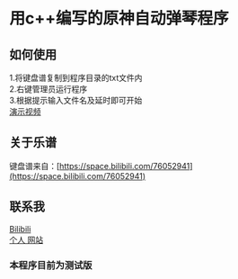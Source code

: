 # 用c++编写的原神自动弹琴程序

## 如何使用

 1.将键盘谱复制到程序目录的txt文件内 <br>
 2.右键管理员运行程序 <br>
 3.根据提示输入文件名及延时即可开始 <br>
 [演示视频](https://www.bilibili.com/video/BV1iA4y197Qk?spm_id_from=333.999.0.0)
 

## 关于乐谱

键盘谱来自：[https://space.bilibili.com/76052941](https://space.bilibili.com/76052941)  

## 联系我

[Bilibili](https://space.bilibili.com/555591493) <br>
[个人 网站](https://www.wanqiu.tk)

### 本程序目前为测试版
